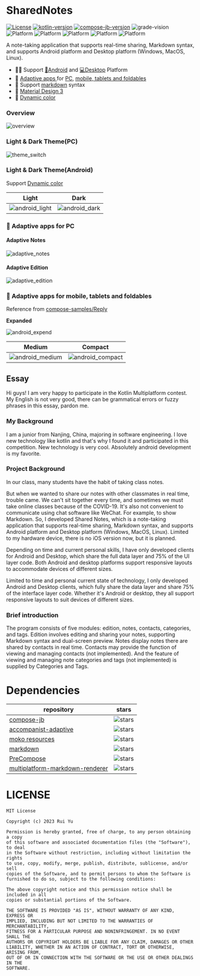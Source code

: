 # SharedNotes

[![License](https://img.shields.io/github/license/Yorick-Ryu/SharedNotes)](https://mit-license.org/)
[![kotlin-version](https://img.shields.io/badge/kotlin-1.7.20-blue)](https://github.com/JetBrains/kotlin)
[![compose-jb-version](https://img.shields.io/badge/compose--jb-1.2.2-pink)](https://github.com/JetBrains/compose-jb)
![grade-vision](https://img.shields.io/badge/gradle-7.2.2-blue)
![Platform](https://img.shields.io/badge/platform-Android-green)
![Platform](https://img.shields.io/badge/platform-Windows-blue)
![Platform](https://img.shields.io/badge/platform-Linux-blue)
![Platform](https://img.shields.io/badge/platform-MacOS-blue)
![Platform](https://img.shields.io/badge/platform-JVM-red)

A note-taking application that supports real-time sharing, Markdown syntax, and supports Android
platform and Desktop platform (Windows, MacOS, Linux).

- 🧑‍💻
  Support [📱Android](https://github.com/Yorick-Ryu/SharedNotes/releases/download/1.0.0_demo/android-debug.apk)
  and [💻Desktop](https://github.com/Yorick-Ryu/SharedNotes/releases/tag/1.0.0_demo) Platform
- 🎉 [Adaptive apps ](https://developer.android.google.cn/jetpack/compose/layouts/adaptive)
  for [PC](#-adaptive-apps-for-pc), [mobile, tablets and foldables](#-adaptive-apps-for-mobile-tablets-and-foldables)
- 📖 Support [markdown](https://github.com/JetBrains/markdown) syntax
- 🍪 [Material Design 3](https://m3.material.io/)
- 🌈 [Dynamic color](https://m3.material.io/styles/color/dynamic-color/overview)

### Overview

![overview](./img/overview.gif)

### Light & Dark Theme(PC)

![theme_switch](./img/theme_switch.gif)

### Light & Dark Theme(Android)

Support [Dynamic color](https://m3.material.io/styles/color/dynamic-color/overview)

|                   Light                   |                  Dark                   |
|:-----------------------------------------:|:---------------------------------------:|
| ![android_light](./img/android_light.jpg) | ![android_dark](./img/android_dark.jpg) |

### 🎉 Adaptive apps for PC

#### Adaptive Notes

![adaptive_notes](./img/adaptive_notes.gif)

#### Adaptive Edition

![adaptive_edition](./img/adaptive_edition.gif)

### 🎉 Adaptive apps for mobile, tablets and foldables

Reference from [compose-samples/Reply](https://github.com/android/compose-samples/tree/main/Reply)

**Expanded**

![android_expend](./img/android_expend.png)

| Medium                                      | Compact                                       |
|---------------------------------------------|-----------------------------------------------|
| ![android_medium](./img/android_medium.png) | ![android_compact](./img/android_compact.png) |

## Essay

Hi guys! I am very happy to participate in the Kotlin Multiplatform contest. My English is not very
good, there can be grammatical errors or fuzzy phrases in this essay, pardon me.

### My Background

I am a junior from Nanjing, China, majoring in software engineering. I love new technology like
kotlin and that's why I found it and participated in this competition. New technology is very cool.
Absolutely android development is my favorite.

### Project Background

In our class, many students have the habit of taking class notes.

But when we wanted to share our notes with other classmates in real time, trouble came. We can't sit
together every time, and sometimes we must take online classes because of the COVID-19. It's also
not convenient to communicate using chat software like WeChat. For example, to show Markdown. So, I
developed Shared Notes, which is a note-taking application that supports real-time sharing, Markdown
syntax, and supports Android platform and Desktop platform (Windows, MacOS, Linux). Limited to my
hardware device, there is no iOS version now, but it is planned.

Depending on time and current personal skills, I have only developed clients for Android and
Desktop, which share the full data layer and 75% of the UI layer code. Both Android and desktop
platforms support responsive layouts to accommodate devices of different sizes.

Limited to time and personal current state of technology, I only developed Android and Desktop
clients, which fully share the data layer and share 75% of the interface layer code. Whether it's
Android or desktop, they all support responsive layouts to suit devices of different sizes.

### Brief introduction

The program consists of five modules: edition, notes, contacts, categories, and tags. Edition
involves editing and sharing your notes, supporting Markdown syntax and dual-screen preview. Notes
display notes there are shared by contacts in real time. Contacts may provide the function of
viewing and managing contacts (not implemented). And the feature of viewing and managing note
categories and tags (not implemented) is supplied by Categories and Tags.

# Dependencies

| repository                                                                                     | stars                                                                                  |
|------------------------------------------------------------------------------------------------|----------------------------------------------------------------------------------------|
| [compose-jb](https://github.com/JetBrains/compose-jb)                                          | ![stars](https://img.shields.io/github/stars/JetBrains/compose-jb)                     |
| [accompanist-adaptive](https://google.github.io/accompanist/adaptive/)                         | ![stars](https://img.shields.io/github/stars/google/accompanist)                       |
| [moko resources](https://github.com/icerockdev/moko-resources)                                 | ![stars](https://img.shields.io/github/stars/icerockdev/moko-resources)                |
| [markdown](https://github.com/JetBrains/markdown)                                              | ![stars](https://img.shields.io/github/stars/JetBrains/markdown)                       |
| [PreCompose](https://github.com/Tlaster/PreCompose)                                            | ![stars](https://img.shields.io/github/stars/Tlaster/PreCompose)                       |
| [multiplatform-markdown-renderer](https://github.com/mikepenz/multiplatform-markdown-renderer) | ![stars](https://img.shields.io/github/stars/mikepenz/multiplatform-markdown-renderer) |

# LICENSE

```
MIT License

Copyright (c) 2023 Rui Yu

Permission is hereby granted, free of charge, to any person obtaining a copy
of this software and associated documentation files (the "Software"), to deal
in the Software without restriction, including without limitation the rights
to use, copy, modify, merge, publish, distribute, sublicense, and/or sell
copies of the Software, and to permit persons to whom the Software is
furnished to do so, subject to the following conditions:

The above copyright notice and this permission notice shall be included in all
copies or substantial portions of the Software.

THE SOFTWARE IS PROVIDED "AS IS", WITHOUT WARRANTY OF ANY KIND, EXPRESS OR
IMPLIED, INCLUDING BUT NOT LIMITED TO THE WARRANTIES OF MERCHANTABILITY,
FITNESS FOR A PARTICULAR PURPOSE AND NONINFRINGEMENT. IN NO EVENT SHALL THE
AUTHORS OR COPYRIGHT HOLDERS BE LIABLE FOR ANY CLAIM, DAMAGES OR OTHER
LIABILITY, WHETHER IN AN ACTION OF CONTRACT, TORT OR OTHERWISE, ARISING FROM,
OUT OF OR IN CONNECTION WITH THE SOFTWARE OR THE USE OR OTHER DEALINGS IN THE
SOFTWARE.
```
